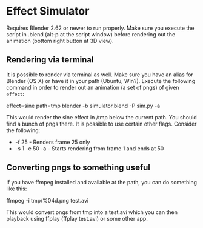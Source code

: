# Effect Simulator

Requires Blender 2.62 or newer to run properly. Make sure you execute the
script in .blend (alt-p at the script window) before rendering out the
animation (bottom right button at 3D view).

## Rendering via terminal

It is possible to render via terminal as well. Make sure you have an alias for
Blender (OS X) or have it in your path (Ubuntu, Win?). Execute the following
command in order to render out an animation (a set of pngs) of given `effect`:

effect=sine path=tmp blender -b simulator.blend -P sim.py -a

This would render the sine effect in /tmp below the current path. You should
find a bunch of pngs there. It is possible to use certain other flags. Consider
the following:

* -f 25 - Renders frame 25 only
* -s 1 -e 50 -a - Starts rendering from frame 1 and ends at 50

## Converting pngs to something useful

If you have ffmpeg installed and available at the path, you can do something
like this:

ffmpeg -i tmp/%04d.png test.avi

This would convert pngs from tmp into a test.avi which you can then playback
using ffplay (ffplay test.avi) or some other app.

